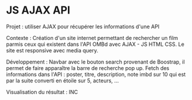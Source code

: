 # JS AJAX API
Projet : utiliser AJAX pour récupérer les informations d'une API 

Contexte : Création d'un site internet permettant de rechercher un film parmis ceux qui existent dans l'API OMBd avec AJAX - JS HTML CSS.
Le site est responsive avec media query.

Développement :
Navbar avec le bouton search provenant de Boostrap, il permet de faire apparaître la barre de recherche pop up.
Fetch des informations dans l'API : poster, titre, description, note imbd sur 10 qui est par la suite converti en étoile sur 5, acteurs, ...

Visualisation du résultat :
INC
